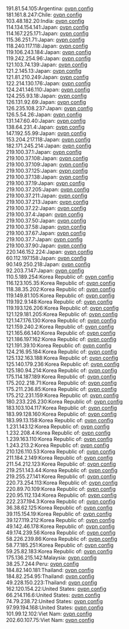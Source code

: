191.81.54.105:Argentina: [ovpn config](vpn/191_81_54_105.ovpn)  
181.161.8.247:Chile: [ovpn config](vpn/181_161_8_247.ovpn)  
103.48.182.20:India: [ovpn config](vpn/103_48_182_20.ovpn)  
114.134.154.141:Japan: [ovpn config](vpn/114_134_154_141.ovpn)  
114.167.225.171:Japan: [ovpn config](vpn/114_167_225_171.ovpn)  
115.36.251.71:Japan: [ovpn config](vpn/115_36_251_71.ovpn)  
118.240.117.118:Japan: [ovpn config](vpn/118_240_117_118.ovpn)  
119.106.243.184:Japan: [ovpn config](vpn/119_106_243_184.ovpn)  
119.242.254.96:Japan: [ovpn config](vpn/119_242_254_96.ovpn)  
121.103.74.139:Japan: [ovpn config](vpn/121_103_74_139.ovpn)  
121.2.145.13:Japan: [ovpn config](vpn/121_2_145_13.ovpn)  
121.81.210.249:Japan: [ovpn config](vpn/121_81_210_249.ovpn)  
122.214.130.176:Japan: [ovpn config](vpn/122_214_130_176.ovpn)  
124.241.146.110:Japan: [ovpn config](vpn/124_241_146_110.ovpn)  
124.255.93.18:Japan: [ovpn config](vpn/124_255_93_18.ovpn)  
126.131.92.69:Japan: [ovpn config](vpn/126_131_92_69.ovpn)  
126.235.108.237:Japan: [ovpn config](vpn/126_235_108_237.ovpn)  
126.5.54.26:Japan: [ovpn config](vpn/126_5_54_26.ovpn)  
131.147.60.40:Japan: [ovpn config](vpn/131_147_60_40.ovpn)  
138.64.231.4:Japan: [ovpn config](vpn/138_64_231_4.ovpn)  
147.192.55.99:Japan: [ovpn config](vpn/147_192_55_99.ovpn)  
153.204.217.118:Japan: [ovpn config](vpn/153_204_217_118.ovpn)  
182.171.245.214:Japan: [ovpn config](vpn/182_171_245_214.ovpn)  
219.100.37.1:Japan: [ovpn config](vpn/219_100_37_1.ovpn)  
219.100.37.108:Japan: [ovpn config](vpn/219_100_37_108.ovpn)  
219.100.37.109:Japan: [ovpn config](vpn/219_100_37_109.ovpn)  
219.100.37.125:Japan: [ovpn config](vpn/219_100_37_125.ovpn)  
219.100.37.138:Japan: [ovpn config](vpn/219_100_37_138.ovpn)  
219.100.37.19:Japan: [ovpn config](vpn/219_100_37_19.ovpn)  
219.100.37.205:Japan: [ovpn config](vpn/219_100_37_205.ovpn)  
219.100.37.211:Japan: [ovpn config](vpn/219_100_37_211.ovpn)  
219.100.37.213:Japan: [ovpn config](vpn/219_100_37_213.ovpn)  
219.100.37.22:Japan: [ovpn config](vpn/219_100_37_22.ovpn)  
219.100.37.4:Japan: [ovpn config](vpn/219_100_37_4.ovpn)  
219.100.37.50:Japan: [ovpn config](vpn/219_100_37_50.ovpn)  
219.100.37.58:Japan: [ovpn config](vpn/219_100_37_58.ovpn)  
219.100.37.67:Japan: [ovpn config](vpn/219_100_37_67.ovpn)  
219.100.37.7:Japan: [ovpn config](vpn/219_100_37_7.ovpn)  
219.100.37.90:Japan: [ovpn config](vpn/219_100_37_90.ovpn)  
220.146.152.224:Japan: [ovpn config](vpn/220_146_152_224.ovpn)  
60.112.197.158:Japan: [ovpn config](vpn/60_112_197_158.ovpn)  
90.149.250.218:Japan: [ovpn config](vpn/90_149_250_218.ovpn)  
92.203.7.147:Japan: [ovpn config](vpn/92_203_7_147.ovpn)  
110.5.189.254:Korea Republic of: [ovpn config](vpn/110_5_189_254.ovpn)  
116.123.105.35:Korea Republic of: [ovpn config](vpn/116_123_105_35.ovpn)  
118.38.35.202:Korea Republic of: [ovpn config](vpn/118_38_35_202.ovpn)  
119.149.81.105:Korea Republic of: [ovpn config](vpn/119_149_81_105.ovpn)  
119.192.9.148:Korea Republic of: [ovpn config](vpn/119_192_9_148.ovpn)  
119.193.126.206:Korea Republic of: [ovpn config](vpn/119_193_126_206.ovpn)  
121.129.181.205:Korea Republic of: [ovpn config](vpn/121_129_181_205.ovpn)  
121.147.176.130:Korea Republic of: [ovpn config](vpn/121_147_176_130.ovpn)  
121.159.240.2:Korea Republic of: [ovpn config](vpn/121_159_240_2.ovpn)  
121.165.66.140:Korea Republic of: [ovpn config](vpn/121_165_66_140.ovpn)  
121.186.197.162:Korea Republic of: [ovpn config](vpn/121_186_197_162.ovpn)  
121.191.39.10:Korea Republic of: [ovpn config](vpn/121_191_39_10.ovpn)  
124.216.95.184:Korea Republic of: [ovpn config](vpn/124_216_95_184.ovpn)  
125.132.163.188:Korea Republic of: [ovpn config](vpn/125_132_163_188.ovpn)  
125.140.179.236:Korea Republic of: [ovpn config](vpn/125_140_179_236.ovpn)  
125.180.94.214:Korea Republic of: [ovpn config](vpn/125_180_94_214.ovpn)  
175.114.187.189:Korea Republic of: [ovpn config](vpn/175_114_187_189.ovpn)  
175.202.218.71:Korea Republic of: [ovpn config](vpn/175_202_218_71.ovpn)  
175.211.236.85:Korea Republic of: [ovpn config](vpn/175_211_236_85.ovpn)  
175.212.231.159:Korea Republic of: [ovpn config](vpn/175_212_231_159.ovpn)  
180.233.226.230:Korea Republic of: [ovpn config](vpn/180_233_226_230.ovpn)  
183.103.104.117:Korea Republic of: [ovpn config](vpn/183_103_104_117.ovpn)  
183.99.128.160:Korea Republic of: [ovpn config](vpn/183_99_128_160.ovpn)  
183.99.13.158:Korea Republic of: [ovpn config](vpn/183_99_13_158.ovpn)  
1.231.143.12:Korea Republic of: [ovpn config](vpn/1_231_143_12.ovpn)  
1.232.208.4:Korea Republic of: [ovpn config](vpn/1_232_208_4.ovpn)  
1.239.163.110:Korea Republic of: [ovpn config](vpn/1_239_163_110.ovpn)  
1.243.213.2:Korea Republic of: [ovpn config](vpn/1_243_213_2.ovpn)  
210.126.110.53:Korea Republic of: [ovpn config](vpn/210_126_110_53.ovpn)  
211.184.2.149:Korea Republic of: [ovpn config](vpn/211_184_2_149.ovpn)  
211.54.212.123:Korea Republic of: [ovpn config](vpn/211_54_212_123.ovpn)  
219.251.143.44:Korea Republic of: [ovpn config](vpn/219_251_143_44.ovpn)  
219.255.27.141:Korea Republic of: [ovpn config](vpn/219_255_27_141.ovpn)  
220.73.254.113:Korea Republic of: [ovpn config](vpn/220_73_254_113.ovpn)  
220.89.70.109:Korea Republic of: [ovpn config](vpn/220_89_70_109.ovpn)  
220.95.112.134:Korea Republic of: [ovpn config](vpn/220_95_112_134.ovpn)  
222.237.194.3:Korea Republic of: [ovpn config](vpn/222_237_194_3.ovpn)  
36.38.62.125:Korea Republic of: [ovpn config](vpn/36_38_62_125.ovpn)  
39.115.154.19:Korea Republic of: [ovpn config](vpn/39_115_154_19.ovpn)  
39.127.119.212:Korea Republic of: [ovpn config](vpn/39_127_119_212.ovpn)  
49.142.46.178:Korea Republic of: [ovpn config](vpn/49_142_46_178.ovpn)  
49.174.239.56:Korea Republic of: [ovpn config](vpn/49_174_239_56.ovpn)  
58.226.239.86:Korea Republic of: [ovpn config](vpn/58_226_239_86.ovpn)  
58.77.185.251:Korea Republic of: [ovpn config](vpn/58_77_185_251.ovpn)  
59.25.82.183:Korea Republic of: [ovpn config](vpn/59_25_82_183.ovpn)  
175.136.215.142:Malaysia: [ovpn config](vpn/175_136_215_142.ovpn)  
38.25.7.244:Peru: [ovpn config](vpn/38_25_7_244.ovpn)  
184.82.140.181:Thailand: [ovpn config](vpn/184_82_140_181.ovpn)  
184.82.254.95:Thailand: [ovpn config](vpn/184_82_254_95.ovpn)  
49.228.150.223:Thailand: [ovpn config](vpn/49_228_150_223.ovpn)  
162.120.154.22:United States: [ovpn config](vpn/162_120_154_22.ovpn)  
66.214.116.6:United States: [ovpn config](vpn/66_214_116_6.ovpn)  
74.79.238.72:United States: [ovpn config](vpn/74_79_238_72.ovpn)  
97.99.194.168:United States: [ovpn config](vpn/97_99_194_168.ovpn)  
101.99.12.102:Viet Nam: [ovpn config](vpn/101_99_12_102.ovpn)  
202.60.107.75:Viet Nam: [ovpn config](vpn/202_60_107_75.ovpn)  
